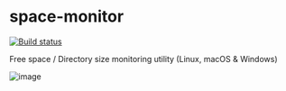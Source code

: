 # space-monitor 

[![Build status](https://ci.appveyor.com/api/projects/status/0vfl7xxqunj6f24h?svg=true)](https://ci.appveyor.com/project/phplego/space-monitor)


Free space / Directory size monitoring utility (Linux, macOS & Windows)

![image](https://user-images.githubusercontent.com/3162688/188829307-7bf999fd-b87c-4705-975f-8e09c74a1d8d.png)
